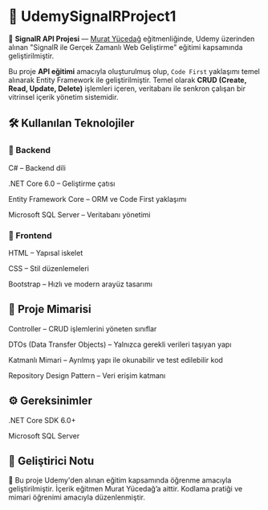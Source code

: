 # 🎯 UdemySignalRProject1

📡 **SignalR API Projesi** — [Murat Yücedağ](https://www.udemy.com) eğitmenliğinde, Udemy üzerinden alınan "SignalR ile Gerçek Zamanlı Web Geliştirme" eğitimi kapsamında geliştirilmiştir.

Bu proje **API eğitimi** amacıyla oluşturulmuş olup, `Code First` yaklaşımı temel alınarak Entity Framework ile geliştirilmiştir. Temel olarak **CRUD (Create, Read, Update, Delete)** işlemleri içeren, veritabanı ile senkron çalışan bir vitrinsel içerik yönetim sistemidir.

## 🛠️ Kullanılan Teknolojiler
### 🔹 Backend
C# – Backend dili

.NET Core 6.0 – Geliştirme çatısı

Entity Framework Core – ORM ve Code First yaklaşımı

Microsoft SQL Server – Veritabanı yönetimi

### 🔹 Frontend
HTML – Yapısal iskelet

CSS – Stil düzenlemeleri

Bootstrap – Hızlı ve modern arayüz tasarımı

## 🧱 Proje Mimarisi
Controller – CRUD işlemlerini yöneten sınıflar

DTOs (Data Transfer Objects) – Yalnızca gerekli verileri taşıyan yapı

Katmanlı Mimari – Ayrılmış yapı ile okunabilir ve test edilebilir kod

Repository Design Pattern – Veri erişim katmanı

## ⚙️ Gereksinimler
.NET Core SDK 6.0+

Microsoft SQL Server

## 👤 Geliştirici Notu
📝 Bu proje Udemy'den alınan eğitim kapsamında öğrenme amacıyla geliştirilmiştir.
İçerik eğitmen Murat Yücedağ’a aittir. Kodlama pratiği ve mimari öğrenimi amacıyla düzenlenmiştir.
